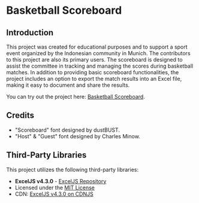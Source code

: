 # Basketball Scoreboard

## Introduction

This project was created for educational purposes and to support a sport event organized by the Indonesian community in Munich. The contributors to this project are also its primary users. The scoreboard is designed to assist the committee in tracking and managing the scores during basketball matches. In addition to providing basic scoreboard functionalities, the project includes an option to export the match results into an Excel file, making it easy to document and share the results.

You can try out the project here: [Basketball Scoreboard](https://verren5.github.io/basketball-scoreboard/).

## Credits

- "Scoreboard" font designed by dustBUST.
- "Host" & "Guest" font designed by Charles Minow.

## Third-Party Libraries

This project utilizes the following third-party libraries:

- **ExcelJS v4.3.0** - [ExcelJS Repository](https://github.com/exceljs/exceljs)
- Licensed under the [MIT License](https://opensource.org/licenses/MIT)
- CDN: [ExcelJS v4.3.0 on CDNJS](https://cdnjs.cloudflare.com/ajax/libs/exceljs/4.3.0/exceljs.min.js)

